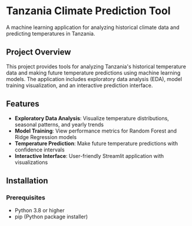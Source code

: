 # Tanzania Climate Prediction Tool

A machine learning application for analyzing historical climate data and predicting temperatures in Tanzania.

## Project Overview

This project provides tools for analyzing Tanzania's historical temperature data and making future temperature predictions using machine learning models. The application includes exploratory data analysis (EDA), model training visualization, and an interactive prediction interface.

## Features

- **Exploratory Data Analysis**: Visualize temperature distributions, seasonal patterns, and yearly trends
- **Model Training**: View performance metrics for Random Forest and Ridge Regression models
- **Temperature Prediction**: Make future temperature predictions with confidence intervals
- **Interactive Interface**: User-friendly Streamlit application with visualizations

## Installation

### Prerequisites

- Python 3.8 or higher
- pip (Python package installer)